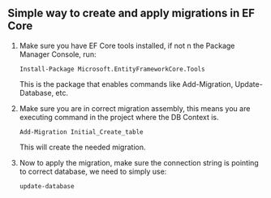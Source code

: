 ## Simple way to create and apply migrations in EF Core

1. Make sure you have EF Core tools installed, if not n the Package Manager Console, run:

   `Install-Package Microsoft.EntityFrameworkCore.Tools`

   This is the package that enables commands like Add-Migration, Update-Database, etc.

2. Make sure you are in correct migration assembly, this means you are executing command in the project where the DB Context is.

   `Add-Migration Initial_Create_table`

   This will create the needed migration.

3. Now to apply the migration, make sure the connection string is pointing to correct database, we need to simply use:

   `update-database`

